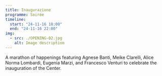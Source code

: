 ```yaml
---
title: Inaugurazione
programme: Soirée
timeline:
  start: "24-11-16 18:00"
  end: "24-11-16 22:00"
img:
  - src: ./OPENING-02.jpg
    alt: Image description
---
```


A marathon of happenings featuring Agnese Banti, Meike Clarelli, Alice Norma Lombardi, Eugenia Marzi, and Francesco Venturi to celebrate the inauguration of the Center.
